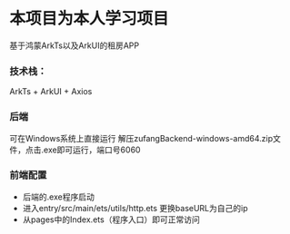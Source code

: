 # 本项目为本人学习项目
基于鸿蒙ArkTs以及ArkUI的租房APP

### 技术栈：
ArkTs + ArkUI + Axios

### 后端
可在Windows系统上直接运行
解压zufangBackend-windows-amd64.zip文件，点击.exe即可运行，端口号6060

### 前端配置
- 后端的.exe程序启动
- 进入entry/src/main/ets/utils/http.ets 更换baseURL为自己的ip
- 从pages中的Index.ets（程序入口）即可正常访问